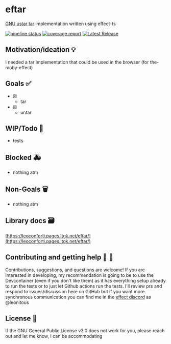 # eftar

[GNU ustar tar](https://www.gnu.org/software/tar/manual/html_node/Standard.html) implementation written using effect-ts

[![pipeline status](https://git.ltgk.net/leoconforti/eftar/badges/main/pipeline.svg)](https://git.ltgk.net/leoconforti/eftar/-/commits/main) [![coverage report](https://git.ltgk.net/leoconforti/eftar/badges/main/coverage.svg?job=build_job)](https://git.ltgk.net/leoconforti/eftar/-/commits/main) [![Latest Release](https://git.ltgk.net/leoconforti/eftar/-/badges/release.svg)](https://git.ltgk.net/leoconforti/eftar/-/releases)

## Motivation/ideation :bulb:

I needed a tar implementation that could be used in the browser (for the-moby-effect)

## Goals :white_check_mark:

- [x] - tar
- [x] - untar

## WIP/Todo :construction:

- tests

## Blocked :ambulance:

- nothing atm

## Non-Goals :wastebasket:

- nothing atm

## Library docs :card_file_box:

[https://leoconforti.pages.ltgk.net/eftar/](https://leoconforti.pages.ltgk.net/eftar/)

## Contributing and getting help :speech_balloon: :beers:

Contributions, suggestions, and questions are welcome! If you are interested in developing, my recommendation is going to be to use the Devcontainer (even if you don't like them) as it has everything setup already to run the tests or to just let Github actions run the tests. I'll review prs and respond to issues/discussion here on GitHub but if you want more synchronous communication you can find me in the [effect discord](https://discord.gg/effect-ts) as @leonitous

## License :page_facing_up:

If the GNU General Public License v3.0 does not work for you, please reach out and let me know, I can be accommodating

